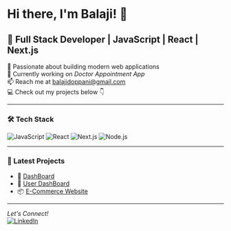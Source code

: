 # Hi there, I'm Balaji! 👋

## 🚀 Full Stack Developer | JavaScript | React | Next.js

🌟 Passionate about building modern web applications  
🔭 Currently working on *Doctor Appointment App*  
📫 Reach me at [balajidoppani@gmail.com](mailto:balajidoppani@gmail.com)  
💻 Check out my projects below 👇  

---
### 🛠 Tech Stack  
![JavaScript](https://img.shields.io/badge/JavaScript-F7DF1E?style=for-the-badge&logo=javascript&logoColor=black)
![React](https://img.shields.io/badge/React-61DAFB?style=for-the-badge&logo=react&logoColor=black)
![Next.js](https://img.shields.io/badge/Next.js-000000?style=for-the-badge&logo=nextdotjs&logoColor=white)
![Node.js](https://img.shields.io/badge/Node.js-43853D?style=for-the-badge&logo=node.js&logoColor=white)


---
### 🎯 Latest Projects  
- 🚀 [DashBoard](https://balajibalu19.github.io/dashboard-project/)  
- 🏥 [User DashBoard](https://balajibalu19.github.io/Ajackus-Dashboard/)  
- 📦 [E-Commerce Website](https://balajibalu19.github.io/react-product-catalog/)

---
*Let's Connect!*  
[![LinkedIn](https://img.shields.io/badge/LinkedIn-0A66C2?style=for-the-badge&logo=linkedin&logoColor=white)](https://linkedin.com/in/doppani-balaji)
